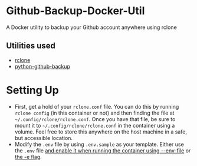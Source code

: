 # Github-Backup-Docker-Util
A Docker utility to backup your Github account anywhere using rclone

## Utilities used
- [rclone](https://rclone.org/)
- [python-github-backup](https://github.com/josegonzalez/python-github-backup)

# Setting Up
- First, get a hold of your `rclone.conf` file. You can do this by running `rclone config` (in this container or not) and then finding the file at `~/.config/rclone/rclone.conf`. Once you have that file, be sure to mount it to `~/.config/rclone/rclone.conf` in the container using a volume. Feel free to store this anywhere on the host machine in a safe, but accessible location.
- Modify the `.env` file by using `.env.sample` as your template. Either use the `.env` file [and enable it when running the container using --env-file](https://www.techrepublic.com/article/how-to-use-docker-env-file/) or [the -e flag](https://docs.docker.com/engine/reference/commandline/run/).